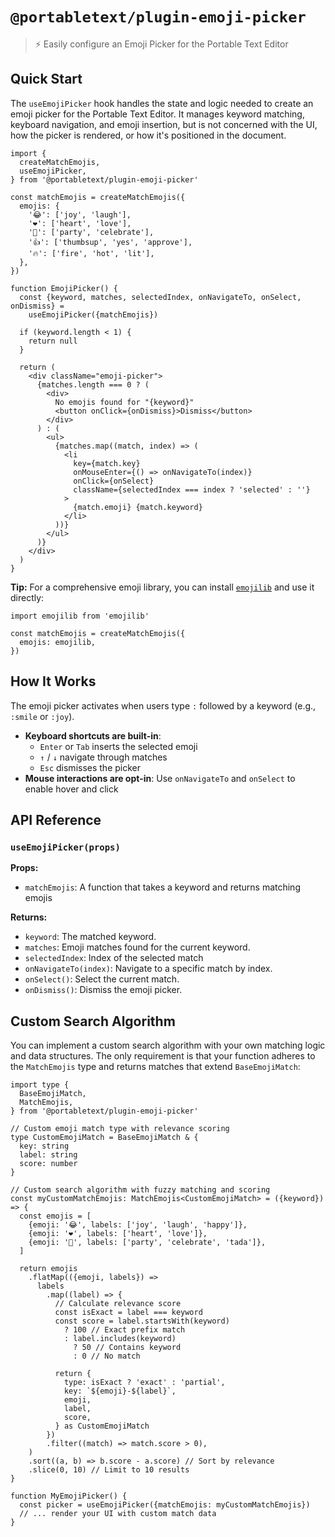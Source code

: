 # `@portabletext/plugin-emoji-picker`

> ⚡️ Easily configure an Emoji Picker for the Portable Text Editor

## Quick Start

The `useEmojiPicker` hook handles the state and logic needed to create an emoji picker for the Portable Text Editor. It manages keyword matching, keyboard navigation, and emoji insertion, but is not concerned with the UI, how the picker is rendered, or how it's positioned in the document.

```tsx
import {
  createMatchEmojis,
  useEmojiPicker,
} from '@portabletext/plugin-emoji-picker'

const matchEmojis = createMatchEmojis({
  emojis: {
    '😂': ['joy', 'laugh'],
    '❤️': ['heart', 'love'],
    '🎉': ['party', 'celebrate'],
    '👍': ['thumbsup', 'yes', 'approve'],
    '🔥': ['fire', 'hot', 'lit'],
  },
})

function EmojiPicker() {
  const {keyword, matches, selectedIndex, onNavigateTo, onSelect, onDismiss} =
    useEmojiPicker({matchEmojis})

  if (keyword.length < 1) {
    return null
  }

  return (
    <div className="emoji-picker">
      {matches.length === 0 ? (
        <div>
          No emojis found for "{keyword}"
          <button onClick={onDismiss}>Dismiss</button>
        </div>
      ) : (
        <ul>
          {matches.map((match, index) => (
            <li
              key={match.key}
              onMouseEnter={() => onNavigateTo(index)}
              onClick={onSelect}
              className={selectedIndex === index ? 'selected' : ''}
            >
              {match.emoji} {match.keyword}
            </li>
          ))}
        </ul>
      )}
    </div>
  )
}
```

**Tip:** For a comprehensive emoji library, you can install [`emojilib`](https://www.npmjs.com/package/emojilib) and use it directly:

```tsx
import emojilib from 'emojilib'

const matchEmojis = createMatchEmojis({
  emojis: emojilib,
})
```

## How It Works

The emoji picker activates when users type `:` followed by a keyword (e.g., `:smile` or `:joy`).

- **Keyboard shortcuts are built-in**:
  - `Enter` or `Tab` inserts the selected emoji
  - `↑` / `↓` navigate through matches
  - `Esc` dismisses the picker
- **Mouse interactions are opt-in**: Use `onNavigateTo` and `onSelect` to enable hover and click

## API Reference

### `useEmojiPicker(props)`

**Props:**

- `matchEmojis`: A function that takes a keyword and returns matching emojis

**Returns:**

- `keyword`: The matched keyword.
- `matches`: Emoji matches found for the current keyword.
- `selectedIndex`: Index of the selected match
- `onNavigateTo(index)`: Navigate to a specific match by index.
- `onSelect()`: Select the current match.
- `onDismiss()`: Dismiss the emoji picker.

## Custom Search Algorithm

You can implement a custom search algorithm with your own matching logic and data structures. The only requirement is that your function adheres to the `MatchEmojis` type and returns matches that extend `BaseEmojiMatch`:

```tsx
import type {
  BaseEmojiMatch,
  MatchEmojis,
} from '@portabletext/plugin-emoji-picker'

// Custom emoji match type with relevance scoring
type CustomEmojiMatch = BaseEmojiMatch & {
  key: string
  label: string
  score: number
}

// Custom search algorithm with fuzzy matching and scoring
const myCustomMatchEmojis: MatchEmojis<CustomEmojiMatch> = ({keyword}) => {
  const emojis = [
    {emoji: '😂', labels: ['joy', 'laugh', 'happy']},
    {emoji: '❤️', labels: ['heart', 'love']},
    {emoji: '🎉', labels: ['party', 'celebrate', 'tada']},
  ]

  return emojis
    .flatMap(({emoji, labels}) =>
      labels
        .map((label) => {
          // Calculate relevance score
          const isExact = label === keyword
          const score = label.startsWith(keyword)
            ? 100 // Exact prefix match
            : label.includes(keyword)
              ? 50 // Contains keyword
              : 0 // No match

          return {
            type: isExact ? 'exact' : 'partial',
            key: `${emoji}-${label}`,
            emoji,
            label,
            score,
          } as CustomEmojiMatch
        })
        .filter((match) => match.score > 0),
    )
    .sort((a, b) => b.score - a.score) // Sort by relevance
    .slice(0, 10) // Limit to 10 results
}

function MyEmojiPicker() {
  const picker = useEmojiPicker({matchEmojis: myCustomMatchEmojis})
  // ... render your UI with custom match data
}
```
